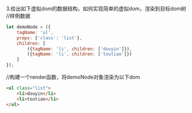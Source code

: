 3.给出如下虚拟dom的数据结构，如何实现简单的虚拟dom，渲染到目标dom树
//样例数据
```js
let demoNode = ({
    tagName: 'ul',
    props: {'class': 'list'},
    children: [
        ({tagName: 'li', children: ['douyin']}),
        ({tagName: 'li', children: ['toutiao']})
    ]
});
```
//构建一个render函数，将demoNode对象渲染为以下dom
```html
<ul class="list">
    <li>douyin</li>
    <li>toutiao</li>
</ul>
```
